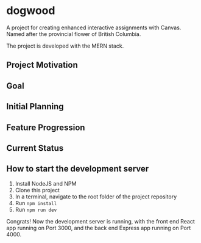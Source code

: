 # dogwood
A project for creating enhanced interactive assignments with Canvas. Named after the provincial flower of British Columbia.

The project is developed with the MERN stack. 

## Project Motivation

## Goal

## Initial Planning

## Feature Progression

## Current Status

## How to start the development server

1. Install NodeJS and NPM
2. Clone this project
3. In a terminal, navigate to the root folder of the project repository
4. Run `npm install`
5. Run `npm run dev`

Congrats! Now the development server is running, with the front end React app running on Port 3000, and the back end Express app running on Port 4000.
